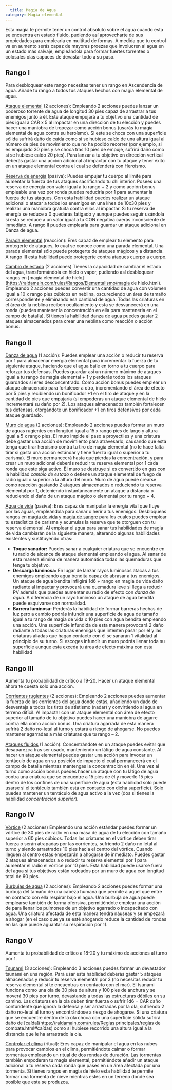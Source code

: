 ```yaml
---
  title: Magia de Agua
category: Magia elemental
---
```


Esta magia te permite tener un control absoluto sobre el agua cuando esta se encuentra en estado fluido, pudiendo así aprovecharte de sus propiedades para emplearla en multitud de formas. A medida que tu control va en aumento serás capaz de mayores proezas que involucren al agua en un estado más salvaje, empleándola para formar fuertes torrentes o colosales olas capaces de devastar todo a su paso.

## Rango I 

Para desbloquear este rango necesitas tener un rango en Ascendencia de agua. Añade tu rango a todos tus ataques hechos con magia elemental de agua.

<u>Ataque elemental</u> (2 acciones): Empleando 2 acciones puedes lanzar un poderoso torrente de agua de longitud 30 pies capaz de arrastrar a tus enemigos junto a él. Este ataque empujará a tu objetivo una cantidad de pies igual a CAR x 5 al impactar en una dirección de tu elección y puedes hacer una maniobra de tropezar como acción bonus (usarás tu magia elemental de agua contra su heroísmo). Si este se choca con una superficie sólida sufrirá daño de caída como si se hubiese caído de una altura igual al número de pies de movimiento que no ha podido recorrer (por ejemplo, si es empujado 30 pies y se choca tras 10 pies de empuje, sufrirá daño como si se hubiese caído 20 pies). Para lanzar a tu objetivo en dirección vertical deberás gastar una acción adicional al impactar con tu ataque y tener éxito en un ataque elemental contra el cual se defenderá con Heroísmo.

<u>Reserva de energía</u> (pasiva): Puedes empujar tu cuerpo al límite para aumentar la fuerza de tus ataques sacrificando tu chi interior. Posees una reserva de energía con valor igual a tu rango + 2 y como acción bonus empleable una vez por ronda puedes reducirla por 1 para aumentar la fuerza de tus ataques. Con esta habilidad puedes realizar un ataque adicional o atacar a todos los enemigos en una línea de 10x30 pies y realizar una maniobra gratuita contra ellos al impactar. Si tu reserva de energía se reduce a 0 quedarás fatigado y aunque puedes seguir usándola si esta se reduce a un valor igual a tu CON negativa caerás inconsciente de inmediato. A rango II puedes emplearla para guardar un ataque adicional en Danza de agua.

<u>Parada elemental</u> (reacción): Eres capaz de emplear tu elemento para protegerte de ataques, lo cual se conoce como una parada elemental. Una parada elemental sólo puede protegerte de ataques mágicos y a distancia. A rango III esta habilidad puede protegerte contra ataques cuerpo a cuerpo.

<u>Cambio de estado</u> (2 acciones) Tienes la capacidad de cambiar el estado del agua, transformándola en hielo o vapor, pudiendo así desbloquear rangos en [magia elemental de hielo](https://raldamain.com/rules/Rangos/Elementalismo/magia de hielo.html). Empleando 2 acciones puedes convertir una cantidad de agua con volumen igual a 10 x rango pies cúbicos en neblina, oscureciendo un área de tamaño correspondiente y eliminando esa cantidad de agua. Todas las criaturas en el área de la neblina reciben ocultamiento y esta se desvanecerá en una ronda (puedes mantener la concentración en ella para mantenerla en el campo de batalla). Si tienes la habilidad danza de agua puedes gastar 2 ataques almacenados para crear una neblina como reacción o acción bonus.

## Rango II

<u>Danza de agua</u> (1 acción): Puedes emplear una acción o reducir tu reserva por 1 para almacenar energía elemental para incrementar la fuerza de tu siguiente ataque, haciendo que el agua baile en torno a tu cuerpo para reforzar tus defensas. Puedes guardar así un número máximo de ataques igual a tu rango de magia elemental + 1 y perderás todos los ataques guardados si eres desconcentrado. Como acción bonus puedes emplear un ataque almacenado para fortalecer a otro, incrementando el área de efecto por 5 pies y recibiendo un bonificador +1 en el tiro de ataque y en la cantidad de pies que empujaría (si empoderas un ataque elemental de hielo incrementará su daño por 2). Los ataques almacenados también fortalecen tus defensas, otorgándote un bonificador +1 en tiros defensivos por cada ataque guardado. 

<u>Muro de agua</u> (2 acciones): Empleando 2 acciones puedes formar un muro de aguas rugientes con longitud igual a 15 x rango pies de largo y altura igual a 5 x rango pies. El muro impide el paso a proyectiles y una criatura debe gastar una acción de movimiento para atravesarlo, causando que esta tenga que tirar heroísmo contra tu tiro de magia elemental (no le hace falta tirar si gasta una acción estándar y tiene fuerza igual o superior a tu carisma). El muro permanecerá hasta que pierdas la concentración, y para crear un muro adicional deberás reducir tu reserva elemental por 1 cada ronda que este siga activo. El muro se destruye si es convertido en gas con la habilidad *cambio de estado* o detiene un ataque elemental de fuego de radio igual o superior a la altura del muro. Muro de agua puede crearse como reacción gastando 2 ataques almacenados o reduciendo tu reserva elemental por 1, deteniendo instantáneamente un ataque a distancia o reduciendo el daño de un ataque mágico o elemental por tu rango + 4.

<u>Agua de vida</u> (pasiva): Eres capaz de manipular la energía vital que fluye por las aguas, empleándola para sanar o herir a tus enemigos. Desbloqueas rangos en [magia de vida](https://raldamain.com/rules/Rangos/Ocultismo/magia%20de%20vida.html) y [magia de sangre](https://raldamain.com/rules/Rangos/Elementalismo/magia%20de%20sangre.html) para los cuales puedes emplear tu estadística de carisma y acumulas la reserva que te otorguen con tu reserva elemental. Al emplear el agua para sanar tus habilidades de magia de vida cambiarán de la siguiente manera, alterando algunas habilidades existentes y sustituyendo otras:

- **Toque sanador:** Puedes sanar a cualquier criatura que se encuentre en tu radio de alcance de ataque elemental empleando el agua. Al sanar de esta manera elimina de manera automática todas las quemaduras que tenga tu objetivo.
- **Descarga luminosa:** En lugar de lanzar rayos luminosos atacas a tus enemigos empleando agua bendita capaz de abrasar a tus enemigos. Un ataque de agua bendita infligirá 1d6 + rango en magia de vida daño radiante al impactar y provocará una quemadura leve si llega a reducir PV además que puedes aumentar su radio de efecto con *danza de agua*. A diferencia de un rayo luminoso un ataque de agua bendita puede esquivarse con normalidad.
- **Barrera luminosa:** Perderás la habilidad de formar barreras hechas de luz pero a cambio podrás infundir una superficie de agua de tamaño igual a tu rango de magia de vida x 10 pies con agua bendita empleando una acción. Una superficie infundida de esta manera provocará 2 daño radiante a todas las criaturas enemigas que intenten pasar por él y las criaturas aliadas que hagan contacto con él se sanarán 1 vitalidad al principio de su turno. Si escoges infundir un muro podrás llenar toda su superficie aunque esta exceda tu área de efecto máxima con esta habilidad

## Rango III

Aumenta tu probabilidad de crítico a 19-20. Hacer un ataque elemental ahora te cuesta solo una acción.

<u>Corrientes rugientes</u> (2 acciones): Empleando 2 acciones puedes aumentar la fuerza de las corrientes del agua donde estás, añadiendo un dado de desventaja a todos los tiros de atletismo (nadar) y convirtiendo al agua en terreno difícil. Al impactar con un ataque elemental con área de efecto superior al tamaño de tu objetivo puedes hacer una maniobra de agarre contra ella como acción bonus. Una criatura agarrada de esta manera sufrirá 2 daño no-letal al turno y estará a riesgo de ahogarse. No puedes mantener agarradas a más criaturas que tu rango – 2. 

<u>Ataques fluidos</u> (1 acción): Concentrándote en un ataque puedes evitar que desaparezca tras ser usado, manteniendo un látigo de agua constante. Al hacer un ataque elemental puedes gastar una acción para invocar un tentáculo de agua en su posición de impacto el cual permanecerá en el campo de batalla mientras mantengas la concentración en él. Una vez al turno como acción bonus puedes hacer un ataque con tu látigo de agua contra una criatura que se encuentre a 15 pies de él y moverlo 15 pies dentro de los confines de una superficie de agua (esta habilidad solo puede usarse si el tentáculo también está en contacto con dicha superficie). Solo puedes mantener un tentáculo de agua activo a la vez (dos si tienes la habilidad *concentración superior*).

## Rango IV

<u>Vórtice</u> (2 acciones) Empleando una acción estándar puedes formar un vórtice de 30 pies de radio en una masa de agua de tu elección con tamaño superior a 60 pies cúbicos. Todas las criaturas en el vórtice deben tirar fuerza o serán atrapadas por las corrientes, sufriendo 2 daño no letal al turno y siendo arrastrados 10 pies hacia el centro del vórtice. Cuando lleguen al centro estas empezarán a ahogarse de inmediato. Puedes gastar 2 ataques almacenados a o reducir tu reserva elemental por 1 para aumentar el radio el vórtice por 10 pies. Esta habilidad puede usarse fuera del agua si tus objetivos están rodeados por un muro de agua con longitud total de 60 pies.

<u>Burbujas de agua</u> (2 acciones): Empleando 2 acciones puedes formar una burbuja del tamaño de una cabeza humana que permite a aquel que entre en contacto con ella respirar bajo el agua. Una burbuja de agua puede emplearse también de forma ofensiva, permitiéndote emplear una acción de para llenar los pulmones de un objetivo agarrado o incapacitado con agua. Una criatura afectada de esta manera tendrá náuseas y se empezará a ahogar (en el caso que ya se esté ahogando reduce la cantidad de rondas en las que puede aguantar su respiración por 1).

## Rango V

Aumenta tu probabilidad de crítico a 18-20 y tu máximo de acciones al turno por 1.

<u>Tsunami</u> (3 acciones): Empleando 3 acciones puedes formar un devastador tsunami en una región. Para usar esta habilidad deberás gastar 5 ataques almacenados y reducir tu reserva elemental por 3 (no necesitas reducir tu reserva elemental si te encuentras en contacto con el mar). El tsunami funciona como una ola de 30 pies de altura y 100 pies de anchura y se moverá 30 pies por turno, devastando a todas las estructuras débiles en su camino. Las criaturas en la ola deben tirar fuerza o sufrir 1d6 + CAR daño contundente que ignora la defensa y ser arrastradas por la ola, sufriendo 2 daño no-letal al turno y encontrándose a riesgo de ahogarse. Si una criatura que se encuentre dentro de la ola choca con una superficie sólida sufrirá daño de [caída](https://raldamain.com/rules/Reglas principales/reglas de combate.html#caídas) como si hubiese recorrido una altura igual a la distancia que le ha arrastrado la ola.

<u>Controlar el clima</u> (ritual): Eres capaz de manipular el agua en las nubes para provocar cambios en el clima, permitiéndote calmar o formar tormentas empleando un ritual de dos rondas de duración. Las tormentas también empoderan tu magia elemental, permitiéndote añadir un ataque adicional a tu reserva cada ronda que pases en un área afectada por una tormenta. Si tienes rangos en magia de hielo esta habilidad te permite formar una tormenta de nieve mientras estés en un terreno donde sea posible que esta se produzca.

